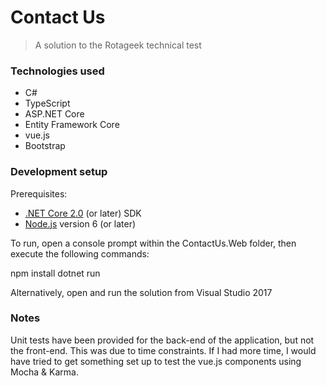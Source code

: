 # Contact Us 

> A solution to the Rotageek technical test

### Technologies used

- C#
- TypeScript
- ASP.NET Core
- Entity Framework Core
- vue.js
- Bootstrap

### Development setup

Prerequisites:

* [.NET Core 2.0](https://www.microsoft.com/net/core) (or later) SDK
* [Node.js](https://nodejs.org/) version 6 (or later)

To run, open a console prompt within the ContactUs.Web folder, then execute the following commands:

  npm install
  dotnet run
  
Alternatively, open and run the solution from Visual Studio 2017

### Notes

Unit tests have been provided for the back-end of the application, but not the front-end.  This was due to time constraints.  If I had more time, I would have tried to get something set up to test the vue.js components using Mocha & Karma.